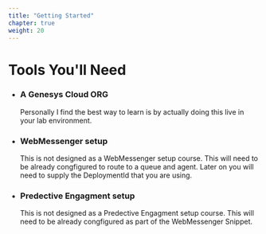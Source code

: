 ```yaml
---
title: "Getting Started"
chapter: true
weight: 20
---
```


# Tools You'll Need


* ### A Genesys Cloud ORG
    Personally I find the best way to learn is by actually doing this live in your lab environment.

* ### WebMessenger setup
    This is not designed as a WebMessenger setup course. This will need to be already congfigured to route to a queue and agent. Later on you will need to supply the DeploymentId that you are using.

* ### Predective Engagment setup
    This is not designed as a Predective Engagment setup course. This will need to be already congfigured as part of the WebMessenger Snippet.